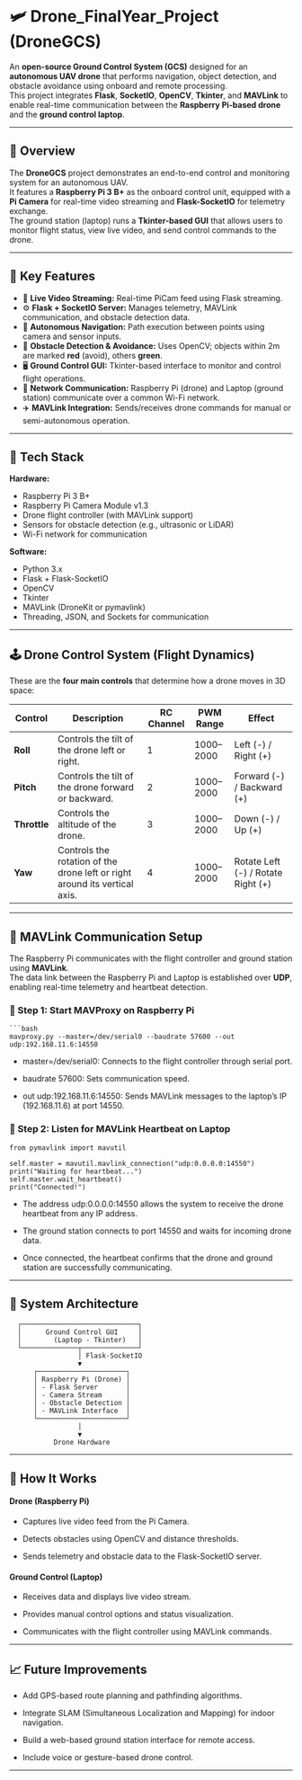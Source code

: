 # 🛩️ Drone_FinalYear_Project   (DroneGCS)

An **open-source Ground Control System (GCS)** designed for an **autonomous UAV drone** that performs navigation, object detection, and obstacle avoidance using onboard and remote processing.  
This project integrates **Flask**, **SocketIO**, **OpenCV**, **Tkinter**, and **MAVLink** to enable real-time communication between the **Raspberry Pi-based drone** and the **ground control laptop**.

---

## 🚀 Overview

The **DroneGCS** project demonstrates an end-to-end control and monitoring system for an autonomous UAV.  
It features a **Raspberry Pi 3 B+** as the onboard control unit, equipped with a **Pi Camera** for real-time video streaming and **Flask-SocketIO** for telemetry exchange.  
The ground station (laptop) runs a **Tkinter-based GUI** that allows users to monitor flight status, view live video, and send control commands to the drone.

---

## 🧠 Key Features

- 🎥 **Live Video Streaming:** Real-time PiCam feed using Flask streaming.  
- ⚙️ **Flask + SocketIO Server:** Manages telemetry, MAVLink communication, and obstacle detection data.  
- 🧭 **Autonomous Navigation:** Path execution between points using camera and sensor inputs.  
- 🚧 **Obstacle Detection & Avoidance:** Uses OpenCV; objects within 2m are marked **red** (avoid), others **green**.  
- 🖥️ **Ground Control GUI:** Tkinter-based interface to monitor and control flight operations.  
- 📡 **Network Communication:** Raspberry Pi (drone) and Laptop (ground station) communicate over a common Wi-Fi network.  
- ✈️ **MAVLink Integration:** Sends/receives drone commands for manual or semi-autonomous operation.  

---

## 🧰 Tech Stack

**Hardware:**
- Raspberry Pi 3 B+
- Raspberry Pi Camera Module v1.3
- Drone flight controller (with MAVLink support)
- Sensors for obstacle detection (e.g., ultrasonic or LiDAR)
- Wi-Fi network for communication

**Software:**
- Python 3.x  
- Flask + Flask-SocketIO  
- OpenCV  
- Tkinter  
- MAVLink (DroneKit or pymavlink)  
- Threading, JSON, and Sockets for communication  

---

## 🕹️ Drone Control System (Flight Dynamics)

These are the **four main controls** that determine how a drone moves in 3D space:

| Control  | Description | RC Channel | PWM Range | Effect |
|-----------|-------------|-------------|-------------|---------|
| **Roll** | Controls the tilt of the drone left or right. | 1 | 1000–2000 | Left (-) / Right (+) |
| **Pitch** | Controls the tilt of the drone forward or backward. | 2 | 1000–2000 | Forward (-) / Backward (+) |
| **Throttle** | Controls the altitude of the drone. | 3 | 1000–2000 | Down (-) / Up (+) |
| **Yaw** | Controls the rotation of the drone left or right around its vertical axis. | 4 | 1000–2000 | Rotate Left (-) / Rotate Right (+) |

---

## 🔗 MAVLink Communication Setup

The Raspberry Pi communicates with the flight controller and ground station using **MAVLink**.  
The data link between the Raspberry Pi and Laptop is established over **UDP**, enabling real-time telemetry and heartbeat detection.

### 🧩 Step 1: Start MAVProxy on Raspberry Pi

    ```bash
    mavproxy.py --master=/dev/serial0 --baudrate 57600 --out udp:192.168.11.6:14550
- master=/dev/serial0: Connects to the flight controller through serial port.

- baudrate 57600: Sets communication speed.

- out udp:192.168.11.6:14550: Sends MAVLink messages to the laptop’s IP (192.168.11.6) at port 14550.

### 🧩 Step 2: Listen for MAVLink Heartbeat on Laptop
    from pymavlink import mavutil
    
    self.master = mavutil.mavlink_connection("udp:0.0.0.0:14550")
    print("Waiting for heartbeat...")
    self.master.wait_heartbeat()
    print("Connected!")
- The address udp:0.0.0.0:14550 allows the system to receive the drone heartbeat from any IP address.

- The ground station connects to port 14550 and waits for incoming drone data.

- Once connected, the heartbeat confirms that the drone and ground station are successfully communicating.

---

## 🧩 System Architecture

      ┌─────────────────────────────┐
      │      Ground Control GUI     │
      │        (Laptop - Tkinter)   │
      └──────────────┬──────────────┘
                     │ Flask-SocketIO
                     ▼
          ┌──────────────────────┐
          │ Raspberry Pi (Drone) │
          │ - Flask Server       │
          │ - Camera Stream      │
          │ - Obstacle Detection │
          │ - MAVLink Interface  │
          └──────────────────────┘
                     │
                     ▼
               Drone Hardware

---

## 🧠 How It Works
#### **Drone (Raspberry Pi)**

  - Captures live video feed from the Pi Camera.
  
  - Detects obstacles using OpenCV and distance thresholds.
  
  - Sends telemetry and obstacle data to the Flask-SocketIO server.
  
 #### **Ground Control (Laptop)**
  
 - Receives data and displays live video stream.
  
 - Provides manual control options and status visualization.
  
 - Communicates with the flight controller using MAVLink commands.

---

## 📈 Future Improvements

- Add GPS-based route planning and pathfinding algorithms.

- Integrate SLAM (Simultaneous Localization and Mapping) for indoor navigation.

- Build a web-based ground station interface for remote access.

- Include voice or gesture-based drone control.

---

